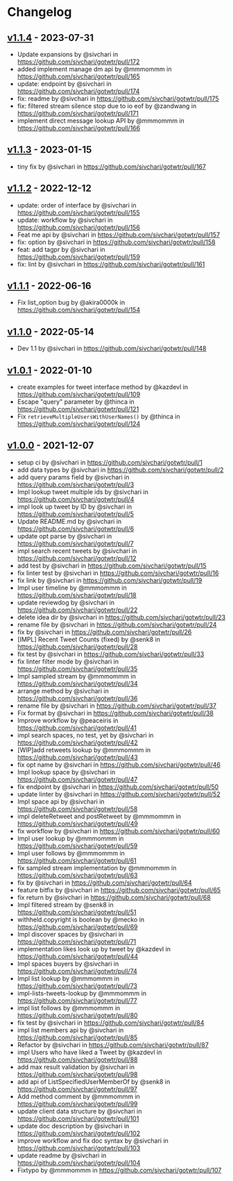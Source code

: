 # Changelog

## [v1.1.4](https://github.com/sivchari/gotwtr/compare/v1.1.3...v1.1.4) - 2023-07-31
- Update expansions by @sivchari in https://github.com/sivchari/gotwtr/pull/172
- added implement manage dm api by @mmmommm in https://github.com/sivchari/gotwtr/pull/165
- update: endpoint by @sivchari in https://github.com/sivchari/gotwtr/pull/174
- fix: readme by @sivchari in https://github.com/sivchari/gotwtr/pull/175
- fix: filtered stream silence stop due to io eof by @zandwang in https://github.com/sivchari/gotwtr/pull/171
- implement direct message lookup API by @mmmommm in https://github.com/sivchari/gotwtr/pull/166

## [v1.1.3](https://github.com/sivchari/gotwtr/compare/v1.1.2...v1.1.3) - 2023-01-15
- tiny fix by @sivchari in https://github.com/sivchari/gotwtr/pull/167

## [v1.1.2](https://github.com/sivchari/gotwtr/compare/v1.1.1...v1.1.2) - 2022-12-12
- update: order of interface by @sivchari in https://github.com/sivchari/gotwtr/pull/155
- update: workflow by @sivchari in https://github.com/sivchari/gotwtr/pull/156
- Feat me api by @sivchari in https://github.com/sivchari/gotwtr/pull/157
- fix: option by @sivchari in https://github.com/sivchari/gotwtr/pull/158
- feat: add tagpr by @sivchari in https://github.com/sivchari/gotwtr/pull/159
- fix: lint by @sivchari in https://github.com/sivchari/gotwtr/pull/161

## [v1.1.1](https://github.com/sivchari/gotwtr/compare/v1.1.0...v1.1.1) - 2022-06-16
- Fix list_option bug by @akira0000k in https://github.com/sivchari/gotwtr/pull/154

## [v1.1.0](https://github.com/sivchari/gotwtr/compare/v1.0.1...v1.1.0) - 2022-05-14
- Dev 1.1 by @sivchari in https://github.com/sivchari/gotwtr/pull/148

## [v1.0.1](https://github.com/sivchari/gotwtr/compare/v1.0.0...v1.0.1) - 2022-01-10
- create examples for tweet interface method by @kazdevl in https://github.com/sivchari/gotwtr/pull/109
- Escape "query" parameter by @thinca in https://github.com/sivchari/gotwtr/pull/121
- Fix `retrieveMultipleUsersWithUserNames()` by @thinca in https://github.com/sivchari/gotwtr/pull/124

## [v1.0.0](https://github.com/sivchari/gotwtr/commits/v1.0.0) - 2021-12-07
- setup ci by @sivchari in https://github.com/sivchari/gotwtr/pull/1
- add data types by @sivchari in https://github.com/sivchari/gotwtr/pull/2
- add query params field by @sivchari in https://github.com/sivchari/gotwtr/pull/3
- Impl lookup tweet multiple ids by @sivchari in https://github.com/sivchari/gotwtr/pull/4
- impl look up tweet by ID by @sivchari in https://github.com/sivchari/gotwtr/pull/5
- Update README.md by @sivchari in https://github.com/sivchari/gotwtr/pull/6
- update opt parse by @sivchari in https://github.com/sivchari/gotwtr/pull/7
- impl search recent tweets by @sivchari in https://github.com/sivchari/gotwtr/pull/12
- add test by @sivchari in https://github.com/sivchari/gotwtr/pull/15
- fix linter test by @sivchari in https://github.com/sivchari/gotwtr/pull/16
- fix link by @sivchari in https://github.com/sivchari/gotwtr/pull/19
- Impl user timeline by @mmmommm in https://github.com/sivchari/gotwtr/pull/18
- update reviewdog by @sivchari in https://github.com/sivchari/gotwtr/pull/22
- delete idea dir by @sivchari in https://github.com/sivchari/gotwtr/pull/23
- rename file by @sivchari in https://github.com/sivchari/gotwtr/pull/24
- fix by @sivchari in https://github.com/sivchari/gotwtr/pull/26
- [IMPL] Recent Tweet Counts (fixed) by @senk8 in https://github.com/sivchari/gotwtr/pull/28
- fix test by @sivchari in https://github.com/sivchari/gotwtr/pull/33
- fix linter filter mode by @sivchari in https://github.com/sivchari/gotwtr/pull/35
- Impl sampled stream by @mmmommm in https://github.com/sivchari/gotwtr/pull/34
- arrange method by @sivchari in https://github.com/sivchari/gotwtr/pull/36
- rename file by @sivchari in https://github.com/sivchari/gotwtr/pull/37
- Fix format by @sivchari in https://github.com/sivchari/gotwtr/pull/38
- Improve workflow by @peaceiris in https://github.com/sivchari/gotwtr/pull/41
- impl search spaces, no test, yet by @sivchari in https://github.com/sivchari/gotwtr/pull/42
- [WIP]add retweets lookup by @mmmommm in https://github.com/sivchari/gotwtr/pull/43
- fix opt name by @sivchari in https://github.com/sivchari/gotwtr/pull/46
- Impl lookup space by @sivchari in https://github.com/sivchari/gotwtr/pull/47
- fix endpoint by @sivchari in https://github.com/sivchari/gotwtr/pull/50
- update linter by @sivchari in https://github.com/sivchari/gotwtr/pull/52
- Impl space api by @sivchari in https://github.com/sivchari/gotwtr/pull/58
- impl deleteRetweet and postRetweet by @mmmommm in https://github.com/sivchari/gotwtr/pull/49
- fix workflow by @sivchari in https://github.com/sivchari/gotwtr/pull/60
- Impl user lookup by @mmmommm in https://github.com/sivchari/gotwtr/pull/59
- Impl user follows by @mmmommm in https://github.com/sivchari/gotwtr/pull/61
- fix sampled stream implementation by @mmmommm in https://github.com/sivchari/gotwtr/pull/63
- fix by @sivchari in https://github.com/sivchari/gotwtr/pull/64
- feature bitfix by @sivchari in https://github.com/sivchari/gotwtr/pull/65
- fix return by @sivchari in https://github.com/sivchari/gotwtr/pull/68
- Impl filtered stream by @senk8 in https://github.com/sivchari/gotwtr/pull/51
- withheld.copyright is boolean by @mecko in https://github.com/sivchari/gotwtr/pull/69
- Impl discover spaces by @sivchari in https://github.com/sivchari/gotwtr/pull/71
- implementation likes look up by tweet by @kazdevl in https://github.com/sivchari/gotwtr/pull/44
- Impl spaces buyers by @sivchari in https://github.com/sivchari/gotwtr/pull/74
- Impl list lookup by @mmmommm in https://github.com/sivchari/gotwtr/pull/73
- impl-lists-tweets-lookup by @mmmommm in https://github.com/sivchari/gotwtr/pull/77
- impl list follows by @mmmommm in https://github.com/sivchari/gotwtr/pull/80
- fix test by @sivchari in https://github.com/sivchari/gotwtr/pull/84
- impl list members api by @sivchari in https://github.com/sivchari/gotwtr/pull/85
- Refactor by @sivchari in https://github.com/sivchari/gotwtr/pull/87
- impl Users who have liked a Tweet by @kazdevl in https://github.com/sivchari/gotwtr/pull/88
- add max result validation by @sivchari in https://github.com/sivchari/gotwtr/pull/98
- add api of ListSpecifiedUserMemberOf by @senk8 in https://github.com/sivchari/gotwtr/pull/97
- Add method comment by @mmmommm in https://github.com/sivchari/gotwtr/pull/99
- update client data structure by @sivchari in https://github.com/sivchari/gotwtr/pull/101
- update doc description by @sivchari in https://github.com/sivchari/gotwtr/pull/102
- improve workflow and fix doc syntax by @sivchari in https://github.com/sivchari/gotwtr/pull/103
- update readme by @sivchari in https://github.com/sivchari/gotwtr/pull/104
- Fixtypo by @mmmommm in https://github.com/sivchari/gotwtr/pull/107
